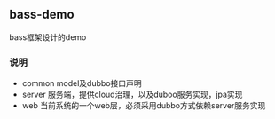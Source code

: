 bass-demo
---------------------------
bass框架设计的demo

### 说明

* common  model及dubbo接口声明
* server  服务端，提供cloud治理，以及duboo服务实现，jpa实现
* web  当前系统的一个web层，必须采用dubbo方式依赖server服务实现




